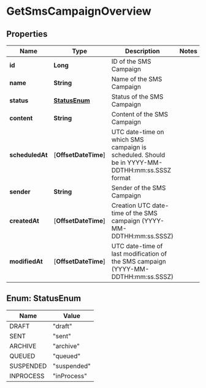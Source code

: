 
# GetSmsCampaignOverview

## Properties
Name | Type | Description | Notes
------------ | ------------- | ------------- | -------------
**id** | **Long** | ID of the SMS Campaign | 
**name** | **String** | Name of the SMS Campaign | 
**status** | [**StatusEnum**](#StatusEnum) | Status of the SMS Campaign | 
**content** | **String** | Content of the SMS Campaign | 
**scheduledAt** | [**OffsetDateTime**] | UTC date-time on which SMS campaign is scheduled. Should be in YYYY-MM-DDTHH:mm:ss.SSSZ format | 
**sender** | **String** | Sender of the SMS Campaign | 
**createdAt** | [**OffsetDateTime**] | Creation UTC date-time of the SMS campaign (YYYY-MM-DDTHH:mm:ss.SSSZ) | 
**modifiedAt** | [**OffsetDateTime**] | UTC date-time of last modification of the SMS campaign (YYYY-MM-DDTHH:mm:ss.SSSZ) | 


<a name="StatusEnum"></a>
## Enum: StatusEnum
Name | Value
---- | -----
DRAFT | &quot;draft&quot;
SENT | &quot;sent&quot;
ARCHIVE | &quot;archive&quot;
QUEUED | &quot;queued&quot;
SUSPENDED | &quot;suspended&quot;
INPROCESS | &quot;inProcess&quot;



